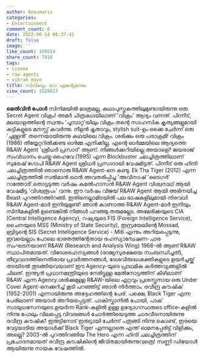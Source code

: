 ```yaml
---
author: Beaumaris
categories:
- Entertainment
comment_count: 0
date: 2022-06-14 06:37:41
draft: false
image: ''
like_count: 109614
share_count: 7916
tags:
- cinema
- raw agents
- vikram move
title: സിനിമയും റോ ഏജന്റുമാരും
view_count: 1528627
---
```


**മെൽവിൻ പോൾ** സിനിമയിൽ മാത്രമല്ല, കഥാപുസ്തകത്തിലുമുണ്ടായിരുന്നു ഒരു Secret Agent വിക്രം! അമർ ചിത്രകഥയിലാണ് 'വിക്രം' ആദ്യം വന്നത്. പിന്നീട്, മലയാളത്തിന്റെ സ്വന്തം 'പൂമ്പാറ്റ'യിലും വിക്രം തന്റെ സാഹസിക കൃത്യങ്ങളുമായി കുട്ടികളുടെ മനസ്സ് കവർന്നു. നീളൻ കൃതാവും, stylish suit-ഉം ഒക്കെ ചേർന്ന് ഒരു 'ചുള്ളൻ' തന്നെയായിരുന്നു കഥയിലെ വിക്രം. ശരിക്കും ഒരു പരാക്രമി! വിക്രം (1986) തീയ്യേറ്ററിൽക്കണ്ട ഓർമ്മ എനിക്കില്ല. എന്റെ ഓർമ്മയിലെ ആദ്യത്തെ R&AW Agent 'ശ്രീധർ പ്രസാദ്' ആണ്. നിങ്ങൾക്കറിയില്ലെ അയാളെ? ജയരാജ് സംവിധാനം ചെയ്ത ഹൈവേ (1995) എന്ന Blockbuster ചലച്ചിത്രത്തിലാണ് സുരേഷ് ഗോപി R&AW Agent ശ്രീധർ പ്രസാദായി വേഷമിട്ടത്. പിന്നീട് ഒരു ഹിന്ദി ചലച്ചിത്രത്തിൽ ഞാനൊരു R&AW Agent-നെ കണ്ടു. Ek Tha Tiger (2012) എന്ന ചലച്ചിത്രത്തിൽ സൽമാൻ ഖാൻ അവതരിപ്പിച്ച 'അവിനാഷ് 'ടൈഗർ' റാത്തോർ'.തൊട്ടടുത്ത വർഷം കമൽഹാസൻ R&AW Agent വിശ്വനാഥ് ആയി വേഷമിട്ട 'വിശ്വരൂപം' വന്നു. ഈ വർഷം വിജയ് R&AW Agent ആയി അഭിനയിച്ച Beast പുറത്തിറത്തിറങ്ങി. ഇതിനെല്ലാമിടയിൽ പല ഭാഷകളിലുമായി നിരവധി R&AW Agent-മാർ ഇനിയുമുണ്ട്! ഞാൻ കാണാത്ത R&AW Agent-മാർ ഇനിയും സിനിമകളിൽ ഉണ്ടെങ്കിൽ നിങ്ങൾ പറഞ്ഞു തരുമല്ലോ. അമേരിക്കയുടെ CIA (Central Intelligence Agency), റഷ്യയുടെ FIS (Foreign Intelligence Service), ചൈനയുടെ MSS (Ministry of State Security), ഇസ്രയേലിന്റെ Mossad, ബ്രിട്ടന്റെ SlS (Secret Intelligence Service) - MI6 എന്നും അറിയപ്പെടുന്നു, ഇവയെല്ലാം പോലെ ഭാരതത്തിന്റേതായ രഹസ്യാന്വേഷണ-ചാര സംഘടനയാണ് R&AW (Research and Analysis Wing) 1968-ൽ ആണ് R&AW സ്ഥാപിതമായത്. വിദേശരഹസ്യങ്ങൾ (രാജ്യസുരക്ഷയെ സംബന്ധിച്ചത്), തീവ്രവാദത്തിനെതിരായ പ്രവർത്തനങ്ങൾ, ദേശവിരുദ്ധശക്തികളുടെ ഉയർച്ചയ്ക്ക് തടയിടൽ തുടങ്ങിയവയാണ് ഈ Agency-യുടെ പ്രാഥമിക കർത്തവ്യങ്ങളിൽ ചിലത്. ഇന്ത്യൻ പ്രധാനമന്ത്രിയുടെ നേരിട്ടുള്ള മേൽനോട്ടത്തിന് കീഴിലാണ് R&AW എന്ന Agency.ശരിക്കുമുള്ള R&AW-യിലെ ഏറ്റവും പ്രശസ്തനായ ഒരു Under Cover Agent-നെക്കുറിച്ച് കൂടി പറഞ്ഞിട്ട് ഞാൻ നിർത്താം. രവീന്ദ്ര കൗഷിക് (1952-2001) എന്നായിരുന്നു അദ്ദേഹത്തിന്റെ പേര്. പക്ഷെ, Black Tiger എന്ന പേരിലാണ് അയാൾ അറിയപ്പെട്ടത്. പാകിസ്താനിൽ പോയി, പാക് സായുധസേനയുടെ ഉയർന്ന Rank-കളിൽ ഉള്ള ഉദ്യോഗസ്ഥരുടെ office-കളിൽ നിന്നു പോലും വിലപ്പെട്ട വിവരങ്ങൾ ചോർത്തിയെടുത്ത ചാരവീരനായിരുന്നു രവീന്ദ്ര കൗഷിക്! ഇരുട്ടിനോട് ഇരുട്ടായി ചേർന്ന് പതുങ്ങി നിന്നു കൊണ്ട്, ഇരയെ വേട്ടയാടിയ അയാൾക്ക് Black Tiger എന്നല്ലാതെ എന്ത് ഓമനപ്പേരിട്ട് വിളിക്കും, അല്ലെ? 2003-ൽ പുറത്തിറങ്ങിയ The Hero എന്ന ഹിന്ദി ചലച്ചിത്രത്തിന് പ്രചോദനമായത് രവീന്ദ്ര കൗഷികിന്റെ ജീവിതമായിരുന്നുവത്രെ! സണ്ണി ഡിയോൾ ആയിരുന്നു നായക വേഷത്തിൽ.